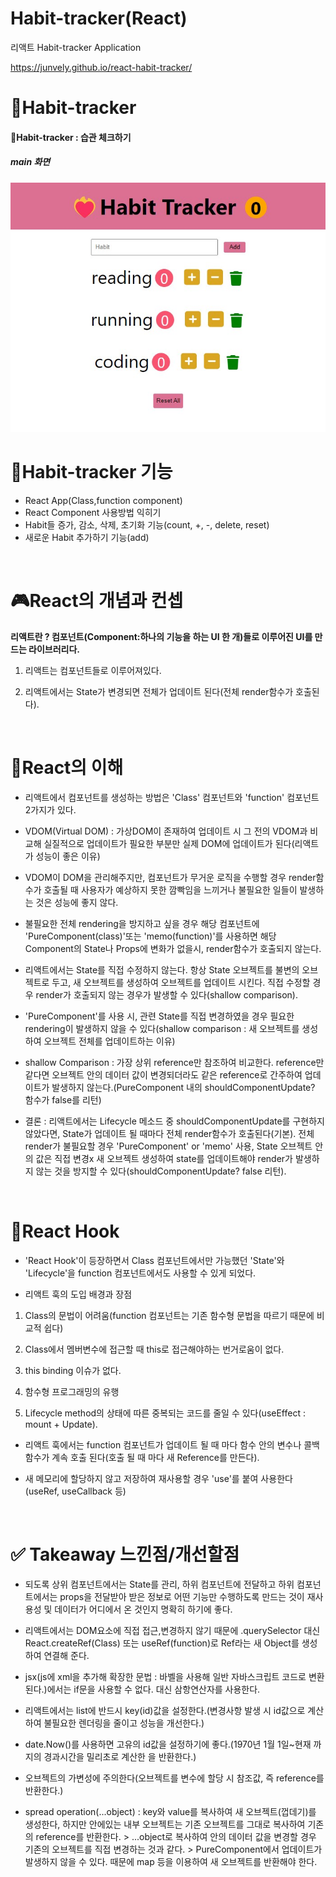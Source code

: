 # Habit-tracker(React)

리액트 Habit-tracker Application

https://junvely.github.io/react-habit-tracker/

# 📝Habit-tracker

#### 📝Habit-tracker : 습관 체크하기

##### main 화면

<img src="/src/img/habit-tracker-main.jpg" alt="app-main">

# 💎Habit-tracker 기능

- React App(Class,function component)
- React Component 사용방법 익히기
- Habit들 증가, 감소, 삭제, 초기화 기능(count, +, -, delete, reset)
- 새로운 Habit 추가하기 기능(add)

<br>

# 🎮React의 개념과 컨셉

<b>리액트란 ? 컴포넌트(Component:하나의 기능을 하는 UI 한 개)들로 이루어진 UI를 만드는 라이브러리다.</b>

1. 리액트는 컴포넌트들로 이루어져있다.

2. 리액트에서는 State가 변경되면 전체가 업데이트 된다(전체 render함수가 호출된다).

<br>

# 📱React의 이해

- 리액트에서 컴포넌트를 생성하는 방법은 'Class' 컴포넌트와 'function' 컴포넌트 2가지가 있다.

- VDOM(Virtual DOM) : 가상DOM이 존재하여 업데이트 시 그 전의 VDOM과 비교해 실질적으로 업데이트가 필요한 부분만 실제 DOM에 업데이트가 된다(리액트가 성능이 좋은 이유)

- VDOM이 DOM을 관리해주지만, 컴포넌트가 무거운 로직을 수행할 경우 render함수가 호출될 때 사용자가 예상하지 못한 깜빡임을 느끼거나 불필요한 일들이 발생하는 것은 성능에 좋지 않다.

- 불필요한 전체 rendering을 방지하고 싶을 경우 해당 컴포넌트에 'PureComponent(class)'또는 'memo(function)'를 사용하면 해당 Component의 State나 Props에 변화가 없을시, render함수가 호출되지 않는다.

- 리액트에서는 State를 직접 수정하지 않는다. 항상 State 오브젝트를 불변의 오브젝트로 두고, 새 오브젝트를 생성하여 오브젝트를 업데이트 시킨다. 직접 수정할 경우 render가 호출되지 않는 경우가 발생할 수 있다(shallow comparison).

- 'PureComponent'를 사용 시, 관련 State를 직접 변경하였을 경우 필요한 rendering이 발생하지 않을 수 있다(shallow comparison : 새 오브젝트를 생성하여 오브젝트 전체를 업데이트하는 이유)

- shallow Comparison : 가장 상위 reference만 참조하여 비교한다. reference만 같다면 오브젝트 안의 데이터 값이 변경되더라도 같은 reference로 간주하여 업데이트가 발생하지 않는다.(PureComponent 내의 shouldComponentUpdate? 함수가 false를 리턴)

- 결론 : 리액트에서는 Lifecycle 메소드 중 shouldComponentUpdate를 구현하지 않았다면, State가 업데이트 될 때마다 전체 render함수가 호출된다(기본). 전체 render가 불필요할 경우 'PureComponent' or 'memo' 사용, State 오브젝트 안의 값은 직접 변경x 새 오브젝트 생성하여 state를 업데이트해야 render가 발생하지 않는 것을 방지할 수 있다(shouldComponentUpdate? false 리턴).

<br>

# 📱React Hook

- 'React Hook'이 등장하면서 Class 컴포넌트에서만 가능했던 'State'와 'Lifecycle'을 function 컴포넌트에서도 사용할 수 있게 되었다.

- 리액트 훅의 도입 배경과 장점

1. Class의 문법이 어려움(function 컴포넌트는 기존 함수형 문법을 따르기 때문에 비교적 쉽다)

2. Class에서 멤버변수에 접근할 때 this로 접근해야하는 번거로움이 없다.

3. this binding 이슈가 없다.

4. 함수형 프로그래밍의 유행

5. Lifecycle method의 상태에 따른 중복되는 코드를 줄일 수 있다(useEffect : mount + Update).

- 리액트 훅에서는 function 컴포넌트가 업데이트 될 때 마다 함수 안의 변수나 콜백함수가 계속 호출 된다(호출 될 때 마다 새 Reference를 만든다).

- 새 메모리에 할당하지 않고 저장하여 재사용할 경우 'use'를 붙여 사용한다(useRef, useCallback 등)

<br>

# ✅ Takeaway 느낀점/개선할점

- 되도록 상위 컴포넌트에서는 State를 관리, 하위 컴포넌트에 전달하고 하위 컴포넌트에서는 props을 전달받아 받은 정보로 어떤 기능만 수행하도록 만드는 것이 재사용성 및 데이터가 어디에서 온 것인지 명확히 하기에 좋다.

- 리액트에서는 DOM요소에 직접 접근,변경하지 않기 때문에 .querySelector 대신 React.createRef(Class) 또는 useRef(function)로 Ref라는 새 Object를 생성하여 연결해 준다.

- jsx(js에 xml을 추가해 확장한 문법 : 바벨을 사용해 일반 자바스크립트 코드로 변환된다.)에서는 if문을 사용할 수 없다. 대신 삼항연산자를 사용한다.

- 리액트에서는 list에 반드시 key(id)값을 설정한다.(변경사항 발생 시 id값으로 계산하여 불필요한 렌더링을 줄이고 성능을 개선한다.)

- date.Now()를 사용하면 고유의 id값을 설정하기에 좋다.(1970년 1월 1일~현재 까지의 경과시간을 밀리초로 계산한 을 반환한다.)

- 오브젝트의 가변성에 주의한다(오브젝트를 변수에 할당 시 참조값, 즉 reference를 반환한다.)

- spread operation(...object) : key와 value를 복사하여 새 오브젝트(껍데기)를 생성한다, 하지만 안에있는 내부 오브젝트는 기존 오브젝트를 그대로 복사하여 기존의 reference를 반환한다. > ...object로 복사하여 안의 데이터 값을 변경할 경우 기존의 오브젝트를 직접 변경하는 것과 같다. > PureComponent에서 업데이트가 발생하지 않을 수 있다. 때문에 map 등을 이용하여 새 오브젝트를 반환해야 한다.

